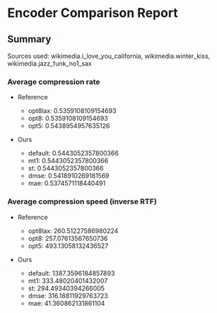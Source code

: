 
# Encoder Comparison Report

## Summary

Sources used: wikimedia.i_love_you_california, wikimedia.winter_kiss, wikimedia.jazz_funk_no1_sax

### Average compression rate

  - Reference
    - opt8lax: 0.5359108109154693
    - opt8: 0.5359108109154693
    - opt5: 0.5438954957635126

  - Ours
    - default: 0.5443052357800366
    - mt1: 0.5443052357800366
    - st: 0.5443052357800366
    - dmse: 0.5418910269181569
    - mae: 0.5374571118440491


### Average compression speed (inverse RTF)
  - Reference
    - opt8lax: 260.51227586980224
    - opt8: 257.07613567650736
    - opt5: 493.13058132436527

  - Ours
    - default: 1387.3596184857893
    - mt1: 333.48020401432007
    - st: 294.49340394266005
    - dmse: 316.18811929763723
    - mae: 41.360862131861104


